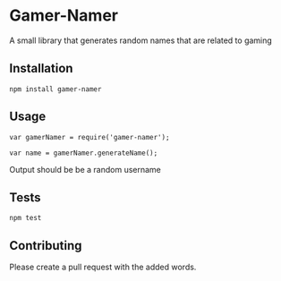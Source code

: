 Gamer-Namer
=========

A small library that generates random names that are related to gaming

## Installation

  `npm install gamer-namer`

## Usage

    var gamerNamer = require('gamer-namer');

    var name = gamerNamer.generateName();
  
  
  Output should be be a random username


## Tests

  `npm test`

## Contributing

Please create a pull request with the added words.
